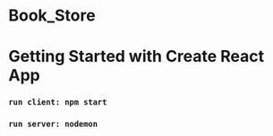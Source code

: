 # Book_Store
# Getting Started with Create React App
### `run client: npm start`
### `run server: nodemon`
